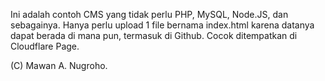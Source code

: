 Ini adalah contoh CMS yang tidak perlu PHP, MySQL, Node.JS, dan sebagainya. 
Hanya perlu upload 1 file bernama index.html karena datanya dapat berada di mana pun, termasuk di Github. 
Cocok ditempatkan di Cloudflare Page. 

(C) Mawan A. Nugroho. 
